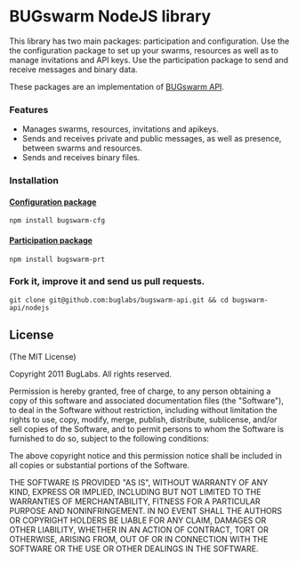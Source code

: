 # BUGswarm NodeJS library

This library has two main packages: participation and configuration. Use the
the configuration package to set up your swarms, resources as well as to manage 
invitations and API keys. Use the participation package to send and receive
messages and binary data.

These packages are an implementation of 
[BUGswarm API](http://developer.bugswarm.net/).

### Features
* Manages swarms, resources, invitations and apikeys.
* Sends and receives private and public messages, as well as presence, 
  between swarms and resources.
* Sends and receives binary files.

### Installation
#### [Configuration package](https://github.com/buglabs/bugswarm-api/tree/master/nodejs/configuration)
`npm install bugswarm-cfg`

#### [Participation package](https://github.com/buglabs/bugswarm-api/tree/master/nodejs/participation)
`npm install bugswarm-prt`


### Fork it, improve it and send us pull requests.
```shell
git clone git@github.com:buglabs/bugswarm-api.git && cd bugswarm-api/nodejs
```

## License
(The MIT License)

Copyright 2011 BugLabs. All rights reserved.

Permission is hereby granted, free of charge, to any person obtaining a copy
of this software and associated documentation files (the "Software"), to
deal in the Software without restriction, including without limitation the
rights to use, copy, modify, merge, publish, distribute, sublicense, and/or
sell copies of the Software, and to permit persons to whom the Software is
furnished to do so, subject to the following conditions:

The above copyright notice and this permission notice shall be included in
all copies or substantial portions of the Software.

THE SOFTWARE IS PROVIDED "AS IS", WITHOUT WARRANTY OF ANY KIND, EXPRESS OR
IMPLIED, INCLUDING BUT NOT LIMITED TO THE WARRANTIES OF MERCHANTABILITY,
FITNESS FOR A PARTICULAR PURPOSE AND NONINFRINGEMENT. IN NO EVENT SHALL THE
AUTHORS OR COPYRIGHT HOLDERS BE LIABLE FOR ANY CLAIM, DAMAGES OR OTHER
LIABILITY, WHETHER IN AN ACTION OF CONTRACT, TORT OR OTHERWISE, ARISING
FROM, OUT OF OR IN CONNECTION WITH THE SOFTWARE OR THE USE OR OTHER DEALINGS
IN THE SOFTWARE.
